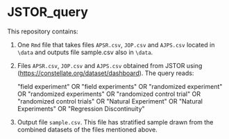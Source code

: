 # JSTOR_query

This repository contains: 

1. One `Rmd` file that takes files `APSR.csv`, `JOP.csv` and `AJPS.csv` located in `\data` and outputs file sample.csv also in `\data`.
2. Files `APSR.csv`, `JOP.csv` and `AJPS.csv` obtained from JSTOR using (https://constellate.org/dataset/dashboard). The query reads: 
   
   "field experiment" OR 
   "field experiments" OR 
   "randomized experiment" OR
   "randomized experiments" OR 
   "randomized control trial" OR 
   "randomized control trials" OR 
   "Natural Experiment" OR
   "Natural Experiments"  OR 
   "Regression Discontinuity"
   
3. Output file `sample.csv`. This file has stratified sample drawn from the combined datasets of the files mentioned above.


   
